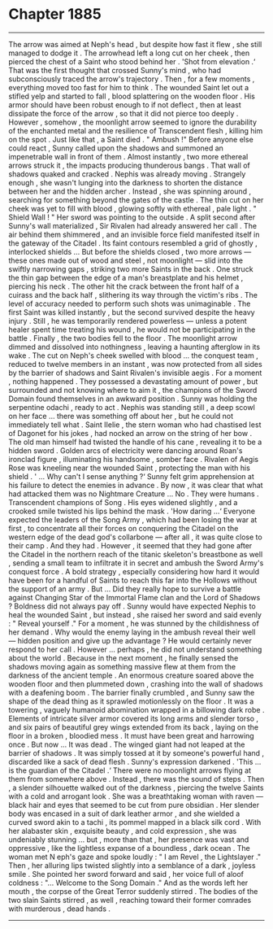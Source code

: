 
# Chapter 1885


---

The arrow was aimed at Neph's head , but despite how fast it flew , she still managed to dodge it . The arrowhead left a long cut on her cheek , then pierced the chest of a Saint who stood behind her .
'Shot from elevation .‘
That was the first thought that crossed Sunny's mind , who had subconsciously traced the arrow's trajectory .
Then , for a few moments , everything moved too fast for him to think .
The wounded Saint let out a stifled yelp and started to fall , blood splattering on the wooden floor . His armor should have been robust enough to if not deflect , then at least dissipate the force of the arrow , so that it did not pierce too deeply . However , somehow , the moonlight arrow seemed to ignore the durability of the enchanted metal and the resilience of Transcendent flesh , killing him on the spot .
Just like that , a Saint died .
" Ambush !"
Before anyone else could react , Sunny called upon the shadows and summoned an impenetrable wall in front of them . Almost instantly , two more ethereal arrows struck it , the impacts producing thunderous bangs . That wall of shadows quaked and cracked .
Nephis was already moving .
Strangely enough , she wasn't lunging into the darkness to shorten the distance between her and the hidden archer . Instead , she was spinning around , searching for something beyond the gates of the castle .
The thin cut on her cheek was yet to fill with blood , glowing softly with ethereal , pale light .
" Shield Wall ! "
Her sword was pointing to the outside .
A split second after Sunny's wall materialized , Sir Rivalen had already answered her call . The air behind them shimmered , and an invisible force field manifested itself in the gateway of the Citadel . Its faint contours resembled a grid of ghostly , interlocked shields ...
But before the shields closed , two more arrows — these ones made out of wood and steel , not moonlight — slid into the swiftly narrowing gaps , striking two more Saints in the back .
One struck the thin gap between the edge of a man's breastplate and his helmet , piercing his neck . The other hit the crack between the front half of a cuirass and the back half , slithering its way through the victim's ribs .
The level of accuracy needed to perform such shots was unimaginable .
The first Saint was killed instantly , but the second survived despite the heavy injury . Still , he was temporarily rendered powerless — unless a potent healer spent time treating his wound , he would not be participating in the battle . Finally , the two bodies fell to the floor . The moonlight arrow dimmed and dissolved into nothingness , leaving a haunting afterglow in its wake . The cut on Neph's cheek swelled with blood ... the conquest team , reduced to twelve members in an instant , was now protected from all sides by the barrier of shadows and Saint Rivalen's invisible aegis .
For a moment , nothing happened .
They possessed a devastating amount of power , but surrounded and not knowing where to aim it , the champions of the Sword Domain found themselves in an awkward position .
Sunny was holding the serpentine odachi , ready to act . Nephis was standing still , a deep scowl on her face ... there was something off about her , but he could not immediately tell what .
Saint IIelie , the stern woman who had chastised Iest of Dagonet for his jokes , had nocked an arrow on the string of her bow . The old man himself had twisted the handle of his cane , revealing it to be a hidden sword . Golden arcs of electricity were dancing around Roan's ironclad figure , illuminating his handsome , somber face .
Rivalen of Aegis Rose was kneeling near the wounded Saint , protecting the man with his shield .
' ... Why can't I sense anything ?‘
Sunny felt grim apprehension at his failure to detect the enemies in advance . By now , it was clear that what had attacked them was no Nightmare Creature ... No . They were humans .
Transcendent champions of Song .
His eyes widened slightly , and a crooked smile twisted his lips behind the mask . 'How daring ...‘
Everyone expected the leaders of the Song Army , which had been losing the war at first , to concentrate all their forces on conquering the Citadel on the western edge of the dead god's collarbone — after all , it was quite close to their camp . And they had . However , it seemed that they had gone after the Citadel in the northern reach of the titanic skeleton's breastbone as well , sending a small team to infiltrate it in secret and ambush the Sword Army's conquest force .
A bold strategy , especially considering how hard it would have been for a handful of Saints to reach this far into the Hollows without the support of an army .
But ...
Did they really hope to survive a battle against Changing Star of the Immortal Flame clan and the Lord of Shadows ?
Boldness did not always pay off .
Sunny would have expected Nephis to heal the wounded Saint , but instead , she raised her sword and said evenly :
" Reveal yourself ."
For a moment , he was stunned by the childishness of her demand . Why would the enemy laying in the ambush reveal their well — hidden position and give up the advantage ?
He would certainly never respond to her call .
However ... perhaps , he did not understand something about the world .
Because in the next moment , he finally sensed the shadows moving again as something massive flew at them from the darkness of the ancient temple .
An enormous creature soared above the wooden floor and then plummeted down , crashing into the wall of shadows with a deafening boom . The barrier finally crumbled , and Sunny saw the shape of the dead thing as it sprawled motionlessly on the floor .
It was a towering , vaguely humanoid abomination wrapped in a billowing dark robe . Elements of intricate silver armor covered its long arms and slender torso , and six pairs of beautiful grey wings extended from its back , laying on the floor in a broken , bloodied mess .
It must have been great and harrowing once . But now ...
It was dead .
The winged giant had not leaped at the barrier of shadows . It was simply tossed at it by someone's powerful hand , discarded like a sack of dead flesh .
Sunny's expression darkened .
'This ... is the guardian of the Citadel .‘
There were no moonlight arrows flying at them from somewhere above . Instead , there was the sound of steps .
Then , a slender silhouette walked out of the darkness , piercing the twelve Saints with a cold and arrogant look .
She was a breathtaking woman with raven — black hair and eyes that seemed to be cut from pure obsidian . Her slender body was encased in a suit of dark leather armor , and she wielded a curved sword akin to a tachi , its pommel mapped in a black silk cord .
With her alabaster skin , exquisite beauty , and cold expression , she was undeniably stunning ... but , more than that , her presence was vast and oppressive , like the lightless expanse of a boundless , dark ocean .
The woman met N eph's gaze and spoke loudly :
" I am Revel , the Lightslayer ."
Then , her alluring lips twisted slightly into a semblance of a dark , joyless smile . She pointed her sword forward and said , her voice full of aloof coldness : "... Welcome to the Song Domain ."
And as the words left her mouth , the corpse of the Great Terror suddenly stirred .
The bodies of the two slain Saints stirred , as well , reaching toward their former comrades with murderous , dead hands .

---

